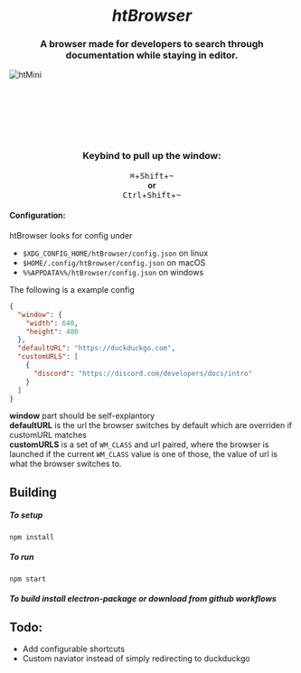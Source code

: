 <h1 align="center"><em> htBrowser </em></h1>


<h3 align="center"> A browser made for developers to search through documentation while staying in editor. </h3>

![htMini](https://user-images.githubusercontent.com/57838468/118494391-ba383300-b73f-11eb-8649-4b8792a186b8.gif)
<br/>
<br/>
<br/>
<br/>
<br/>
<br/>
<br/>
<h3 align="center"> Keybind to pull up the window: </h3>

<p align="center">
<kbd>⌘</kbd>+<kbd>Shift</kbd>+<kbd>~</kbd> <br/>
  <strong>or</strong> <br/>
<kbd>Ctrl</kbd>+<kbd>Shift</kbd>+<kbd>~</kbd>
</p>

#### Configuration:
htBrowser looks for config under
- `$XDG_CONFIG_HOME/htBrowser/config.json` on linux 
- `$HOME/.config/htBrowser/config.json` on macOS 
- `%%APPDATA%%/htBrowser/config.json` on windows


The following is a example config
```json
{
  "window": {
    "width": 640,
    "height": 400
  },
  "defaultURL": "https://duckduckgo.com",
  "customURLS": [
    {
      "discord": "https://discord.com/developers/docs/intro"
    }
  ]
}
```
**window** part should be self-explantory \
**defaultURL** is the url the browser switches by default which are overriden if customURL matches \
**customURLS** is a set of `WM_CLASS` and url paired, where the browser is launched if the current `WM_CLASS` value is one of those, the value of url is what the browser switches to.


## Building
##### To setup
```
npm install
```

##### To run
```
npm start
```
##### To build install electron-package or download from github workflows



## Todo: 
 - Add configurable shortcuts
 - Custom naviator instead of simply redirecting to duckduckgo
